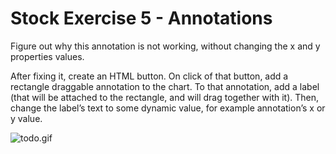 # Stock Exercise 5 - Annotations

Figure out why this annotation is not working, without changing the x and y
properties values.

After fixing it, create an HTML button. On click of that button, add a rectangle
draggable annotation to the chart. To that annotation, add a label (that will be
attached to the rectangle, and will drag together with it). Then, change the
label’s text to some dynamic value, for example annotation’s x or y value.

![todo.gif](todo.gif)
